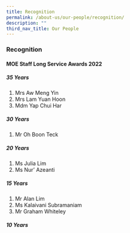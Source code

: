 ```yaml
---
title: Recognition
permalink: /about-us/our-people/recognition/
description: ""
third_nav_title: Our People
---
```

### **Recognition**

#### **MOE Staff Long Service Awards 2022**
##### **35 Years**
1. Mrs Aw Meng Yin
2. Mrs Lam Yuan Hoon
3. Mdm Yap Chui Har

##### **30 Years**
1. Mr Oh Boon Teck

##### **20 Years**
1. Ms Julia Lim
2. Ms Nur’ Azeanti

##### **15 Years**
1. Mr Alan Lim
2. Ms Kalaivani Subramaniam
3. Mr Graham Whiteley

##### **10 Years**


